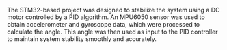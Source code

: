 The STM32-based project was designed to stabilize the system using a DC motor controlled by a PID algorithm. An MPU6050 sensor was used to obtain accelerometer and gyroscope data, which were processed to calculate the angle. This angle was then used as input to the PID controller to maintain system stability smoothly and accurately.
